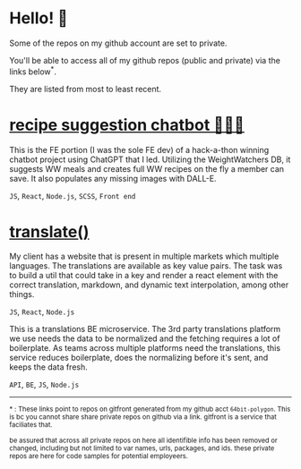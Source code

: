 # Hello! 👋

Some of the repos on my github account are set to private.

You'll be able to access all of my github repos (public and private) via the links below<sup>*</sup>.

They are listed from most to least recent.

# [recipe suggestion chatbot 🤖💬🥗](https://gitfront.io/r/64bitpolygon/cCX6dt9xwT83/chatbot/)

This is the FE portion (I was the sole FE dev) of a hack-a-thon winning chatbot project using ChatGPT that I led. Utilizing the WeightWatchers DB, it suggests WW meals and creates full WW recipes on the fly a member can save. It also populates any missing images with DALL-E.

`JS`, `React`, `Node.js`, `SCSS`, `Front end`

# [translate()](https://gitfront.io/r/64bitpolygon/yw624XoeUEDB/translate/)

My client has a website that is present in multiple markets which multiple languages. The translations are available as key value pairs. The task was to build a util that could take in a key and render a react element with the correct translation, markdown, and dynamic text interpolation, among other things.

`JS`, `React`, `Node.js`

This is a translations BE microservice. The 3rd party translations platform we use needs the data to be normalized and the fetching requires a lot of boilerplate. As teams across multiple platforms need the translations, this service reduces boilerplate, does the normalizing before it's sent, and keeps the data fresh.

`API`, `BE`, `JS`, `Node.js`

***
<sub>* : These links point to repos on gitfront generated from my github acct `64bit-polygon`. This is bc you cannot share share private repos on github via a link. gitfront is a service that faciliates that.</sub>

<sub>be assured that across all private repos on here all identifible info has been removed or changed, including but not limited to var names, urls, packages, and ids. these private repos are here for code samples for potential employeers.</sub>
